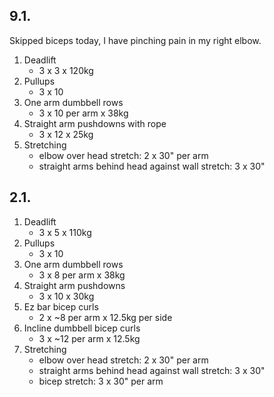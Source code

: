 ## 9.1.

Skipped biceps today, I have pinching pain in my right elbow.

1. Deadlift
   - 3 x 3 x 120kg
2. Pullups
   - 3 x 10
3. One arm dumbbell rows
   - 3 x 10 per arm x 38kg
4. Straight arm pushdowns with rope
   - 3 x 12 x 25kg
5. Stretching
   - elbow over head stretch: 2 x 30" per arm
   - straight arms behind head against wall stretch: 3 x 30"

## 2.1.

1. Deadlift
   - 3 x 5 x 110kg
2. Pullups
   - 3 x 10
3. One arm dumbbell rows
   - 3 x 8 per arm x 38kg
4. Straight arm pushdowns
   - 3 x 10 x 30kg
5. Ez bar bicep curls
   - 2 x ~8 per arm x 12.5kg per side
6. Incline dumbbell bicep curls
   - 3 x ~12 per arm x 12.5kg
7. Stretching
   - elbow over head stretch: 2 x 30" per arm
   - straight arms behind head against wall stretch: 3 x 30"
   - bicep stretch: 3 x 30" per arm
